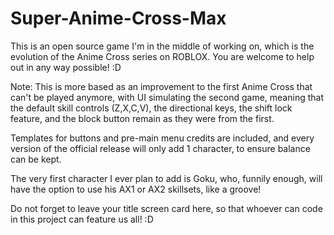 # Super-Anime-Cross-Max
This is an open source game I'm in the middle of working on, which is the evolution of the Anime Cross series on ROBLOX. You are welcome to help out in any way possible! :D

Note: This is more based as an improvement to the first Anime Cross that can't be played anymore, with UI simulating the second game, meaning that the default skill controls (Z,X,C,V), the directional keys, the shift lock feature, and the block button remain as they were from the first.

Templates for buttons and pre-main menu credits are included, and every version of the official release will only add 1 character, to ensure balance can be kept.

The very first character I ever plan to add is Goku, who, funnily enough, will have the option to use his AX1 or AX2 skillsets, like a groove!

Do not forget to leave your title screen card here, so that whoever can code in this project can feature us all! :D
